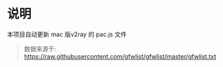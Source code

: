 # 说明

本项目自动更新 mac 版v2ray 的 pac.js 文件
> 数据来源于: https://raw.githubusercontent.com/gfwlist/gfwlist/master/gfwlist.txt
